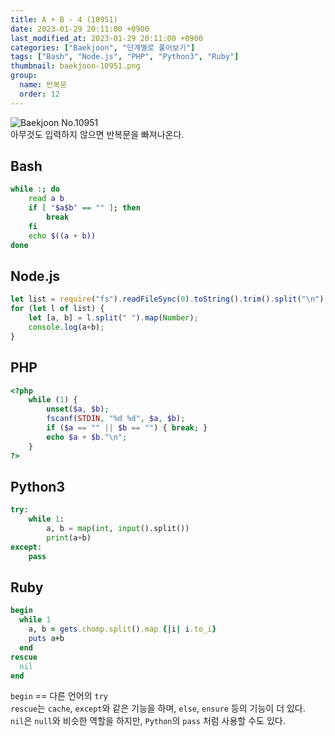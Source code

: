 ```yaml
---
title: A + B - 4 (10951)
date: 2023-01-29 20:11:00 +0900
last_modified_at: 2023-01-29 20:11:00 +0900
categories: ["Baekjoon", "단계별로 풀어보기"]
tags: ["Bash", "Node.js", "PHP", "Python3", "Ruby"]
thumbnail: baekjoon-10951.png
group:
  name: 반복문
  order: 12
---
```


![Baekjoon No.10951](baekjoon-10951.png)  
아무것도 입력하지 않으면 반복문을 빠져나온다.

## Bash
```bash
while :; do
	read a b
	if [ "$a$b" == "" ]; then
		break
	fi
	echo $((a + b))
done
```

## Node.js
```javascript
let list = require("fs").readFileSync(0).toString().trim().split("\n");
for (let l of list) {
	let [a, b] = l.split(" ").map(Number);
	console.log(a+b);
}
```

## PHP
```php
<?php
	while (1) {
		unset($a, $b);
		fscanf(STDIN, "%d %d", $a, $b);
		if ($a == "" || $b == "") { break; }
		echo $a + $b."\n";
	}
?>
```

## Python3
```python
try:
    while 1:
        a, b = map(int, input().split())
        print(a+b)
except:
    pass
```

## Ruby
```ruby
begin
  while 1
    a, b = gets.chomp.split().map {|i| i.to_i}
    puts a+b
  end
rescue
  nil
end
```
`begin` == 다른 언어의 `try`  
`rescue`는 `cache`, `except`와 같은 기능을 하며, `else`, `ensure` 등의 기능이 더 있다.  
`nil`은 `null`와 비슷한 역할을 하지만, `Python`의 `pass` 처럼 사용할 수도 있다.
